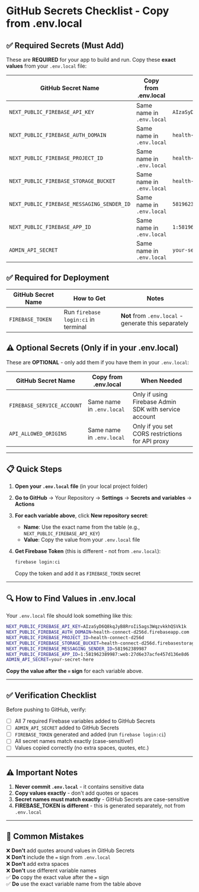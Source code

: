 # GitHub Secrets Checklist - Copy from .env.local

## ✅ Required Secrets (Must Add)

These are **REQUIRED** for your app to build and run. Copy these **exact values** from your `.env.local` file:

| GitHub Secret Name | Copy from .env.local | Example Value |
|-------------------|---------------------|---------------|
| `NEXT_PUBLIC_FIREBASE_API_KEY` | Same name in `.env.local` | `AIzaSyD6Q8kqJyB8RroIi5ags3WqzvkkhQSVk1k` |
| `NEXT_PUBLIC_FIREBASE_AUTH_DOMAIN` | Same name in `.env.local` | `health-connect-d256d.firebaseapp.com` |
| `NEXT_PUBLIC_FIREBASE_PROJECT_ID` | Same name in `.env.local` | `health-connect-d256d` |
| `NEXT_PUBLIC_FIREBASE_STORAGE_BUCKET` | Same name in `.env.local` | `health-connect-d256d.firebasestorage.app` |
| `NEXT_PUBLIC_FIREBASE_MESSAGING_SENDER_ID` | Same name in `.env.local` | `581962389987` |
| `NEXT_PUBLIC_FIREBASE_APP_ID` | Same name in `.env.local` | `1:581962389987:web:27d6e37acfe457d136e8d6` |
| `ADMIN_API_SECRET` | Same name in `.env.local` | `your-secret-string-here` |

## ✅ Required for Deployment

| GitHub Secret Name | How to Get | Notes |
|-------------------|------------|-------|
| `FIREBASE_TOKEN` | Run `firebase login:ci` in terminal | **Not** from `.env.local` - generate this separately |

## ⚠️ Optional Secrets (Only if in your .env.local)

These are **OPTIONAL** - only add them if you have them in your `.env.local`:

| GitHub Secret Name | Copy from .env.local | When Needed |
|-------------------|---------------------|--------------|
| `FIREBASE_SERVICE_ACCOUNT` | Same name in `.env.local` | Only if using Firebase Admin SDK with service account |
| `API_ALLOWED_ORIGINS` | Same name in `.env.local` | Only if you set CORS restrictions for API proxy |

---

## 📋 Quick Steps

1. **Open your `.env.local` file** (in your local project folder)

2. **Go to GitHub** → Your Repository → **Settings** → **Secrets and variables** → **Actions**

3. **For each variable above**, click **New repository secret**:
   - **Name**: Use the exact name from the table (e.g., `NEXT_PUBLIC_FIREBASE_API_KEY`)
   - **Value**: Copy the value from your `.env.local` file

4. **Get Firebase Token** (this is different - not from `.env.local`):
   ```bash
   firebase login:ci
   ```
   Copy the token and add it as `FIREBASE_TOKEN` secret

---

## 🔍 How to Find Values in .env.local

Your `.env.local` file should look something like this:

```bash
NEXT_PUBLIC_FIREBASE_API_KEY=AIzaSyD6Q8kqJyB8RroIi5ags3WqzvkkhQSVk1k
NEXT_PUBLIC_FIREBASE_AUTH_DOMAIN=health-connect-d256d.firebaseapp.com
NEXT_PUBLIC_FIREBASE_PROJECT_ID=health-connect-d256d
NEXT_PUBLIC_FIREBASE_STORAGE_BUCKET=health-connect-d256d.firebasestorage.app
NEXT_PUBLIC_FIREBASE_MESSAGING_SENDER_ID=581962389987
NEXT_PUBLIC_FIREBASE_APP_ID=1:581962389987:web:27d6e37acfe457d136e8d6
ADMIN_API_SECRET=your-secret-here
```

**Copy the value after the `=` sign** for each variable above.

---

## ✅ Verification Checklist

Before pushing to GitHub, verify:

- [ ] All 7 required Firebase variables added to GitHub Secrets
- [ ] `ADMIN_API_SECRET` added to GitHub Secrets
- [ ] `FIREBASE_TOKEN` generated and added (run `firebase login:ci`)
- [ ] All secret names match exactly (case-sensitive!)
- [ ] Values copied correctly (no extra spaces, quotes, etc.)

---

## ⚠️ Important Notes

1. **Never commit `.env.local`** - it contains sensitive data
2. **Copy values exactly** - don't add quotes or spaces
3. **Secret names must match exactly** - GitHub Secrets are case-sensitive
4. **FIREBASE_TOKEN is different** - this is generated separately, not from `.env.local`

---

## 🚨 Common Mistakes

❌ **Don't** add quotes around values in GitHub Secrets  
❌ **Don't** include the `=` sign from `.env.local`  
❌ **Don't** add extra spaces  
❌ **Don't** use different variable names  
✅ **Do** copy the exact value after the `=` sign  
✅ **Do** use the exact variable name from the table above

